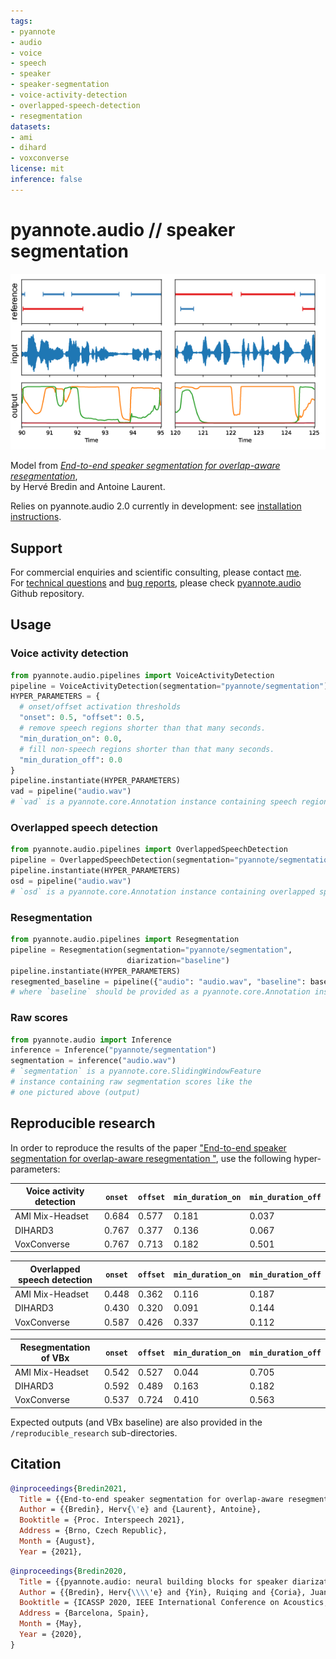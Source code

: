 ```yaml
---
tags:
- pyannote
- audio
- voice
- speech
- speaker
- speaker-segmentation
- voice-activity-detection
- overlapped-speech-detection
- resegmentation
datasets:
- ami
- dihard
- voxconverse
license: mit
inference: false
---
```


# pyannote.audio // speaker segmentation

![Example](example.png)

Model from *[End-to-end speaker segmentation for overlap-aware resegmentation](http://arxiv.org/abs/2104.04045)*,  
by Hervé Bredin and Antoine Laurent.

Relies on pyannote.audio 2.0 currently in development: see [installation instructions](https://github.com/pyannote/pyannote-audio/tree/develop#installation).

## Support

For commercial enquiries and scientific consulting, please contact [me](mailto:herve@niderb.fr).  
For [technical questions](https://github.com/pyannote/pyannote-audio/discussions) and [bug reports](https://github.com/pyannote/pyannote-audio/issues), please check [pyannote.audio](https://github.com/pyannote/pyannote-audio) Github repository.

## Usage

### Voice activity detection

```python
from pyannote.audio.pipelines import VoiceActivityDetection
pipeline = VoiceActivityDetection(segmentation="pyannote/segmentation")
HYPER_PARAMETERS = {
  # onset/offset activation thresholds
  "onset": 0.5, "offset": 0.5,
  # remove speech regions shorter than that many seconds.
  "min_duration_on": 0.0,
  # fill non-speech regions shorter than that many seconds.
  "min_duration_off": 0.0
}
pipeline.instantiate(HYPER_PARAMETERS)
vad = pipeline("audio.wav")
# `vad` is a pyannote.core.Annotation instance containing speech regions
```

### Overlapped speech detection

```python
from pyannote.audio.pipelines import OverlappedSpeechDetection
pipeline = OverlappedSpeechDetection(segmentation="pyannote/segmentation")
pipeline.instantiate(HYPER_PARAMETERS)
osd = pipeline("audio.wav")
# `osd` is a pyannote.core.Annotation instance containing overlapped speech regions
```

### Resegmentation

```python
from pyannote.audio.pipelines import Resegmentation
pipeline = Resegmentation(segmentation="pyannote/segmentation", 
                          diarization="baseline")
pipeline.instantiate(HYPER_PARAMETERS)
resegmented_baseline = pipeline({"audio": "audio.wav", "baseline": baseline})
# where `baseline` should be provided as a pyannote.core.Annotation instance
```

### Raw scores

```python
from pyannote.audio import Inference
inference = Inference("pyannote/segmentation")
segmentation = inference("audio.wav")
# `segmentation` is a pyannote.core.SlidingWindowFeature
# instance containing raw segmentation scores like the 
# one pictured above (output)
```

## Reproducible research 

In order to reproduce the results of the paper ["End-to-end speaker segmentation for overlap-aware resegmentation
"](https://arxiv.org/abs/2104.04045), use the following hyper-parameters:

Voice activity detection  | `onset` | `offset` | `min_duration_on` | `min_duration_off`
----------------|---------|----------|-------------------|-------------------
AMI Mix-Headset | 0.684   | 0.577    | 0.181             | 0.037
DIHARD3         | 0.767   | 0.377    | 0.136             | 0.067
VoxConverse     | 0.767   | 0.713    | 0.182             | 0.501

Overlapped speech detection | `onset` | `offset` | `min_duration_on` | `min_duration_off`
----------------|---------|----------|-------------------|-------------------
AMI Mix-Headset | 0.448   | 0.362    | 0.116             | 0.187
DIHARD3         | 0.430   | 0.320    | 0.091             | 0.144
VoxConverse     | 0.587   | 0.426    | 0.337             | 0.112

Resegmentation of VBx | `onset` | `offset` | `min_duration_on` | `min_duration_off`
----------------|---------|----------|-------------------|-------------------
AMI Mix-Headset | 0.542   | 0.527    | 0.044             | 0.705
DIHARD3         | 0.592   | 0.489    | 0.163             | 0.182
VoxConverse     | 0.537   | 0.724    | 0.410             | 0.563

Expected outputs (and VBx baseline) are also provided in the `/reproducible_research` sub-directories.

## Citation

```bibtex
@inproceedings{Bredin2021,
  Title = {{End-to-end speaker segmentation for overlap-aware resegmentation}},
  Author = {{Bredin}, Herv{\'e} and {Laurent}, Antoine},
  Booktitle = {Proc. Interspeech 2021},
  Address = {Brno, Czech Republic},
  Month = {August},
  Year = {2021},
```

```bibtex
@inproceedings{Bredin2020,
  Title = {{pyannote.audio: neural building blocks for speaker diarization}},
  Author = {{Bredin}, Herv{\\\\'e} and {Yin}, Ruiqing and {Coria}, Juan Manuel and {Gelly}, Gregory and {Korshunov}, Pavel and {Lavechin}, Marvin and {Fustes}, Diego and {Titeux}, Hadrien and {Bouaziz}, Wassim and {Gill}, Marie-Philippe},
  Booktitle = {ICASSP 2020, IEEE International Conference on Acoustics, Speech, and Signal Processing},
  Address = {Barcelona, Spain},
  Month = {May},
  Year = {2020},
}
```
